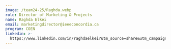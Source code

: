 ```yaml
---
image: /team24-25/Raghda.webp
role: Director of Marketing & Projects
name: Raghda Elkei
email: marketingdirector@ieeeconcordia.ca
program: COEN
linkedin: >-
  https://www.linkedin.com/in/raghdaelkei?utm_source=share&utm_campaign=share_via&utm_content=profile&utm_medium=ios_app
---
```


